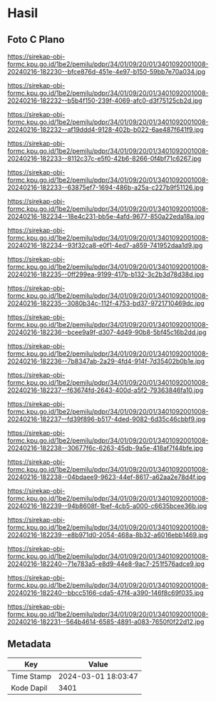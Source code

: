 # Hasil

## Foto C Plano

https://sirekap-obj-formc.kpu.go.id/1be2/pemilu/pdpr/34/01/09/20/01/3401092001008-20240216-182230--bfce876d-451e-4e97-b150-59bb7e70a034.jpg

https://sirekap-obj-formc.kpu.go.id/1be2/pemilu/pdpr/34/01/09/20/01/3401092001008-20240216-182232--b5b4f150-239f-4069-afc0-d3f75125cb2d.jpg

https://sirekap-obj-formc.kpu.go.id/1be2/pemilu/pdpr/34/01/09/20/01/3401092001008-20240216-182232--af19ddd4-9128-402b-b022-6ae487f641f9.jpg

https://sirekap-obj-formc.kpu.go.id/1be2/pemilu/pdpr/34/01/09/20/01/3401092001008-20240216-182233--8112c37c-e5f0-42b6-8266-0f4bf71c6267.jpg

https://sirekap-obj-formc.kpu.go.id/1be2/pemilu/pdpr/34/01/09/20/01/3401092001008-20240216-182233--63875ef7-1694-486b-a25a-c227b9f51126.jpg

https://sirekap-obj-formc.kpu.go.id/1be2/pemilu/pdpr/34/01/09/20/01/3401092001008-20240216-182234--18e4c231-bb5e-4afd-9677-850a22eda18a.jpg

https://sirekap-obj-formc.kpu.go.id/1be2/pemilu/pdpr/34/01/09/20/01/3401092001008-20240216-182234--93f32ca8-e0f1-4ed7-a859-741952daa1d9.jpg

https://sirekap-obj-formc.kpu.go.id/1be2/pemilu/pdpr/34/01/09/20/01/3401092001008-20240216-182235--0ff299ea-9199-417b-b132-3c2b3d78d38d.jpg

https://sirekap-obj-formc.kpu.go.id/1be2/pemilu/pdpr/34/01/09/20/01/3401092001008-20240216-182235--3080b34c-112f-4753-bd37-9721710469dc.jpg

https://sirekap-obj-formc.kpu.go.id/1be2/pemilu/pdpr/34/01/09/20/01/3401092001008-20240216-182236--bcee9a9f-d307-4d49-90b8-5bf45c16b2dd.jpg

https://sirekap-obj-formc.kpu.go.id/1be2/pemilu/pdpr/34/01/09/20/01/3401092001008-20240216-182236--7b8347ab-2a29-4fd4-914f-7d35402b0b1e.jpg

https://sirekap-obj-formc.kpu.go.id/1be2/pemilu/pdpr/34/01/09/20/01/3401092001008-20240216-182237--f63674fd-2643-400d-a5f2-79363846fa10.jpg

https://sirekap-obj-formc.kpu.go.id/1be2/pemilu/pdpr/34/01/09/20/01/3401092001008-20240216-182237--fd39f896-b517-4ded-9082-6d35c46cbbf9.jpg

https://sirekap-obj-formc.kpu.go.id/1be2/pemilu/pdpr/34/01/09/20/01/3401092001008-20240216-182238--30677f6c-6263-45db-9a5e-418af7f44bfe.jpg

https://sirekap-obj-formc.kpu.go.id/1be2/pemilu/pdpr/34/01/09/20/01/3401092001008-20240216-182238--04bdaee9-9623-44ef-8617-a62aa2e78d4f.jpg

https://sirekap-obj-formc.kpu.go.id/1be2/pemilu/pdpr/34/01/09/20/01/3401092001008-20240216-182239--94b8608f-1bef-4cb5-a000-c6635bcee36b.jpg

https://sirekap-obj-formc.kpu.go.id/1be2/pemilu/pdpr/34/01/09/20/01/3401092001008-20240216-182239--e8b971d0-2054-468a-8b32-a6016ebb1469.jpg

https://sirekap-obj-formc.kpu.go.id/1be2/pemilu/pdpr/34/01/09/20/01/3401092001008-20240216-182240--71e783a5-e8d9-44e8-9ac7-251f576adce9.jpg

https://sirekap-obj-formc.kpu.go.id/1be2/pemilu/pdpr/34/01/09/20/01/3401092001008-20240216-182240--bbcc5166-cda5-47f4-a390-146f8c69f035.jpg

https://sirekap-obj-formc.kpu.go.id/1be2/pemilu/pdpr/34/01/09/20/01/3401092001008-20240216-182231--564b4614-6585-4891-a083-7650f0f22d12.jpg


## Metadata

| Key        | Value               |
| ---------- | ------------------- |
| Time Stamp | 2024-03-01 18:03:47 |
| Kode Dapil | 3401                |



